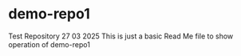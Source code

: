 # demo-repo1
Test Repository 27 03 2025 
This is just a basic Read Me file to show operation of demo-repo1
